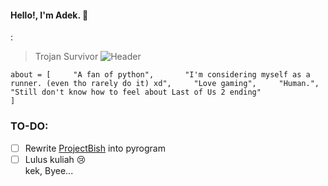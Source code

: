 #### Hello!, I'm Adek. 👋 
:
> Trojan Survivor
![Header](https://pbs.twimg.com/profile_banners/566445345/1592342149/1500x500) 
```
about = [     "A fan of python",       "I'm considering myself as a runner. (even tho rarely do it) xd",     "Love gaming",     "Human.",     "Still don't know how to feel about Last of Us 2 ending"
]
``` 
### TO-DO:
- [ ] Rewrite [ProjectBish](https://github.com/adekmaulana/ProjectBish) into pyrogram
- [ ] Lulus kuliah :cry:  
kek, Byee...
